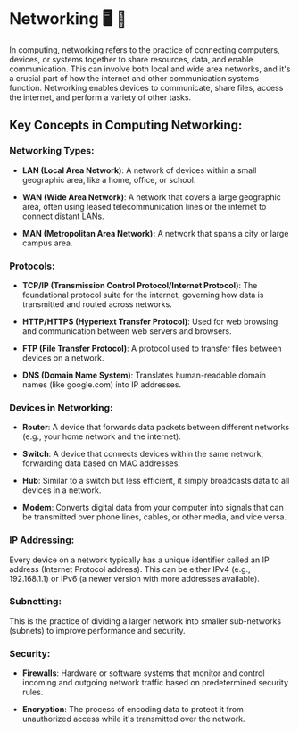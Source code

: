# Networking  	:desktop_computer: :orange_book:


In computing, networking refers to the practice of connecting computers, devices, or systems together to share resources, data, and enable communication. This can involve both local and wide area networks, and it's a crucial part of how the internet and other communication systems function. Networking enables devices to communicate, share files, access the internet, and perform a variety of other tasks.


## Key Concepts in Computing Networking:


### Networking Types:

- **LAN (Local Area Network)**: A network of devices within a small geographic area, like a home, office, or school.

- **WAN (Wide Area Network)**: A network that covers a large geographic area, often using leased telecommunication lines or the internet to connect distant LANs.

- **MAN (Metropolitan Area Network):** A network that spans a city or large campus area.



### Protocols:

- **TCP/IP (Transmission Control Protocol/Internet Protocol)**: The foundational protocol suite for the internet, governing how data is transmitted and routed across networks.

- **HTTP/HTTPS (Hypertext Transfer Protocol)**: Used for web browsing and communication between web servers and browsers.

- **FTP (File Transfer Protocol)**: A protocol used to transfer files between devices on a network.

- **DNS (Domain Name System)**: Translates human-readable domain names (like google.com) into IP addresses.




### Devices in Networking:

- **Router**: A device that forwards data packets between different networks (e.g., your home network and the internet).

- **Switch**: A device that connects devices within the same network, forwarding data based on MAC addresses.

- **Hub**: Similar to a switch but less efficient, it simply broadcasts data to all devices in a network.

- **Modem**: Converts digital data from your computer into signals that can be transmitted over phone lines, cables, or other media, and vice versa.



### IP Addressing:

Every device on a network typically has a unique identifier called an IP address (Internet Protocol address). This can be either IPv4 (e.g., 192.168.1.1) or IPv6 (a newer version with more addresses available).


### Subnetting:

This is the practice of dividing a larger network into smaller sub-networks (subnets) to improve performance and security.



### Security:

- **Firewalls**: Hardware or software systems that monitor and control incoming and outgoing network traffic based on predetermined security rules.


- **Encryption**: The process of encoding data to protect it from unauthorized access while it's transmitted over the network.